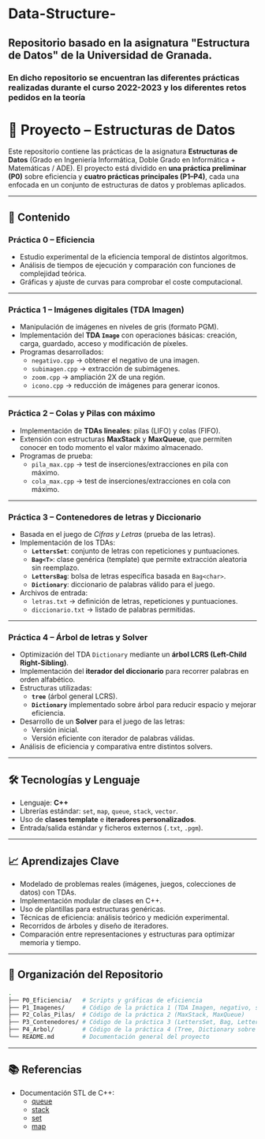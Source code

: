 # Data-Structure-

## Repositorio basado en la asignatura "Estructura de Datos" de la Universidad de Granada.

### En dicho repositorio se encuentran las diferentes prácticas realizadas durante el curso 2022-2023 y los diferentes retos pedidos en la teoría

# 📘 Proyecto – Estructuras de Datos

Este repositorio contiene las prácticas de la asignatura **Estructuras de Datos** (Grado en Ingeniería Informática, Doble Grado en Informática + Matemáticas / ADE).
El proyecto está dividido en **una práctica preliminar (P0)** sobre eficiencia y **cuatro prácticas principales (P1–P4)**, cada una enfocada en un conjunto de estructuras de datos y problemas aplicados.

---

## 📂 Contenido

### Práctica 0 – Eficiencia
-   Estudio experimental de la eficiencia temporal de distintos algoritmos.
-   Análisis de tiempos de ejecución y comparación con funciones de complejidad teórica.
-   Gráficas y ajuste de curvas para comprobar el coste computacional.

---

### Práctica 1 – Imágenes digitales (TDA Imagen)
-   Manipulación de imágenes en niveles de gris (formato PGM).
-   Implementación del **TDA `Image`** con operaciones básicas: creación, carga, guardado, acceso y modificación de píxeles.
-   Programas desarrollados:
    -   `negativo.cpp` → obtener el negativo de una imagen.
    -   `subimagen.cpp` → extracción de subimágenes.
    -   `zoom.cpp` → ampliación 2X de una región.
    -   `icono.cpp` → reducción de imágenes para generar iconos.

---

### Práctica 2 – Colas y Pilas con máximo
-   Implementación de **TDAs lineales**: pilas (LIFO) y colas (FIFO).
-   Extensión con estructuras **MaxStack** y **MaxQueue**, que permiten conocer en todo momento el valor máximo almacenado.
-   Programas de prueba:
    -   `pila_max.cpp` → test de inserciones/extracciones en pila con máximo.
    -   `cola_max.cpp` → test de inserciones/extracciones en cola con máximo.

---

### Práctica 3 – Contenedores de letras y Diccionario
-   Basada en el juego de *Cifras y Letras* (prueba de las letras).
-   Implementación de los TDAs:
    -   **`LettersSet`**: conjunto de letras con repeticiones y puntuaciones.
    -   **`Bag<T>`**: clase genérica (template) que permite extracción aleatoria sin reemplazo.
    -   **`LettersBag`**: bolsa de letras específica basada en `Bag<char>`.
    -   **`Dictionary`**: diccionario de palabras válido para el juego.
-   Archivos de entrada:
    -   `letras.txt` → definición de letras, repeticiones y puntuaciones.
    -   `diccionario.txt` → listado de palabras permitidas.

---

### Práctica 4 – Árbol de letras y Solver
-   Optimización del TDA `Dictionary` mediante un **árbol LCRS (Left-Child Right-Sibling)**.
-   Implementación del **iterador del diccionario** para recorrer palabras en orden alfabético.
-   Estructuras utilizadas:
    -   **`tree`** (árbol general LCRS).
    -   **`Dictionary`** implementado sobre árbol para reducir espacio y mejorar eficiencia.
-   Desarrollo de un **Solver** para el juego de las letras:
    -   Versión inicial.
    -   Versión eficiente con iterador de palabras válidas.
-   Análisis de eficiencia y comparativa entre distintos solvers.

---

## 🛠 Tecnologías y Lenguaje
-   Lenguaje: **C++**
-   Librerías estándar: `set`, `map`, `queue`, `stack`, `vector`.
-   Uso de **clases template** e **iteradores personalizados**.
-   Entrada/salida estándar y ficheros externos (`.txt`, `.pgm`).

---

## 📈 Aprendizajes Clave
-   Modelado de problemas reales (imágenes, juegos, colecciones de datos) con TDAs.
-   Implementación modular de clases en C++.
-   Uso de plantillas para estructuras genéricas.
-   Técnicas de eficiencia: análisis teórico y medición experimental.
-   Recorridos de árboles y diseño de iteradores.
-   Comparación entre representaciones y estructuras para optimizar memoria y tiempo.

---

## 📄 Organización del Repositorio
```bash
.
├── P0_Eficiencia/   # Scripts y gráficas de eficiencia
├── P1_Imagenes/     # Código de la práctica 1 (TDA Imagen, negativo, subimagen, zoom, icono)
├── P2_Colas_Pilas/  # Código de la práctica 2 (MaxStack, MaxQueue)
├── P3_Contenedores/ # Código de la práctica 3 (LettersSet, Bag, LettersBag, Dictionary)
├── P4_Arbol/        # Código de la práctica 4 (Tree, Dictionary sobre árbol, Solver)
└── README.md        # Documentación general del proyecto
```

---

## 📚 Referencias
- Documentación STL de C++:  
  - [queue](https://www.cplusplus.com/reference/queue/queue/)  
  - [stack](https://www.cplusplus.com/reference/stack/stack/)  
  - [set](https://www.cplusplus.com/reference/set/set/)  
  - [map](https://www.cplusplus.com/reference/map/map/)

